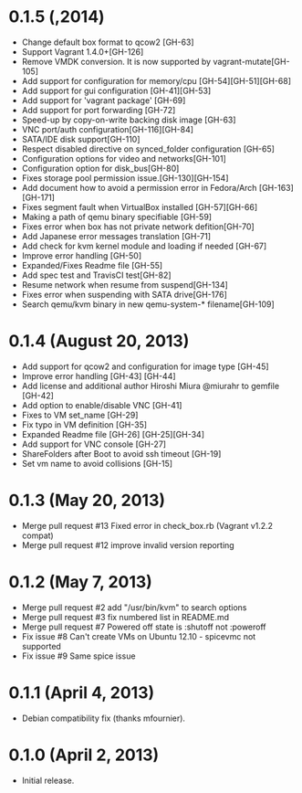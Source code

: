 # 0.1.5 (,2014)

* Change default box format to qcow2 [GH-63]
* Support Vagrant 1.4.0+[GH-126]
* Remove VMDK conversion. It is now supported by vagrant-mutate[GH-105]
* Add support for configuration for memory/cpu [GH-54][GH-51][GH-68]
* Add support for gui configuration [GH-41][GH-53]
* Add support for 'vagrant package' [GH-69]
* Add support for port forwarding [GH-72]
* Speed-up by copy-on-write backing disk image [GH-63]
* VNC port/auth configuration[GH-116][GH-84]
* SATA/IDE disk support[GH-110]
* Respect disabled directive on synced_folder configuration [GH-65]
* Configuration options for video and networks[GH-101]
* Configuration option for disk_bus[GH-80]
* Fixes storage pool permission issue.[GH-130][GH-154]
* Add document how to avoid a permission error in Fedora/Arch [GH-163][GH-171]
* Fixes segment fault when VirtualBox installed [GH-57][GH-66]
* Making a path of qemu binary specifiable [GH-59]
* Fixes error when box has not private network defition[GH-70]
* Add Japanese error messages translation [GH-71]
* Add check for kvm kernel module and loading if needed [GH-67]
* Improve error handling [GH-50]
* Expanded/Fixes Readme file [GH-55]
* Add spec test and TravisCI test[GH-82]
* Resume network when resume from suspend[GH-134]
* Fixes error when suspending with SATA drive[GH-176]
* Search qemu/kvm binary in new qemu-system-* filename[GH-109]

# 0.1.4 (August 20, 2013)

* Add support for qcow2 and configuration for image type [GH-45]
* Improve error handling [GH-43] [GH-44]
* Add license and additional author Hiroshi Miura @miurahr to gemfile [GH-42]
* Add option to enable/disable VNC [GH-41]
* Fixes to VM set_name [GH-29]
* Fix typo in VM definition [GH-35]
* Expanded Readme file [GH-26] [GH-25][GH-34]
* Add support for VNC console [GH-27]
* ShareFolders after Boot to avoid ssh timeout [GH-19]
* Set vm name to avoid collisions [GH-15]

# 0.1.3 (May 20, 2013)

* Merge pull request #13 Fixed error in check_box.rb (Vagrant v1.2.2 compat)
* Merge pull request #12 improve invalid version reporting

# 0.1.2 (May 7, 2013)

* Merge pull request #2 add "/usr/bin/kvm" to search options 
* Merge pull request #3 fix numbered list in README.md
* Merge pull request #7 Powered off state is :shutoff not :poweroff
* Fix issue #8 Can't create VMs on Ubuntu 12.10 - spicevmc not supported
* Fix issue #9 Same spice issue

# 0.1.1 (April 4, 2013)

* Debian compatibility fix (thanks mfournier).

# 0.1.0 (April 2, 2013)

* Initial release.
